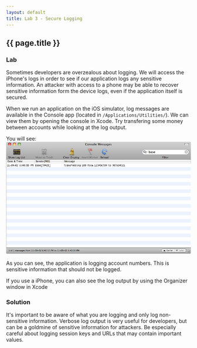 ```yaml
---
layout: default
title: Lab 3 - Secure Logging
---
```


## {{ page.title }}

### Lab

Sometimes developers are overzealous about logging. We will access the
iPhone's logs in order to see if our application logs any sensitive
information.  An attacker with access to a phone may be able to
recover sensitive information form the device logs, even if the
application itself is secured.

When we run an application on the iOS simulator, log messages are
available in the Console app (located in `/Applications/Utilities/`).
We can view them by opening the console in Xcode.  Try transfering
some money between accounts while looking at the log output.

You will see:
![Log output](img/3_log.png)

As you can see, the application is logging account numbers.  This is
sensitive information that should not be logged.

If you use a iPhone, you can also see the log output by using the
Organizer window in Xcode

### Solution

It's important to be aware of what you are logging and only log
non-sensitive information.  Verbose log output is very useful for
developers, but can be a goldmine of sensitive information for
attackers.  Be especially careful about logging session keys and URLs
that may contain important values.
